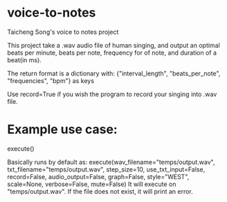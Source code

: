 # voice-to-notes
Taicheng Song's voice to notes project

This project take a .wav audio file of human singing, and output an optimal beats per minute, beats per note, frequency for of note, and duration of a beat(in ms).

The return format is a dictionary with: {"interval_length", "beats_per_note", "frequencies", "bpm"} as keys

Use record=True if you wish the program to record your singing into .wav file.


# Example use case:

execute()

Basically runs by default as: 
execute(wav_filename="temps/output.wav", txt_filename="temps/output.wav", step_size=10, use_txt_input=False, record=False, audio_output=False, graph=False, style="WEST", scale=None, verbose=False, mute=False)
It will execute on "temps/output.wav". If the file does not exist, it will print an error. 
    

